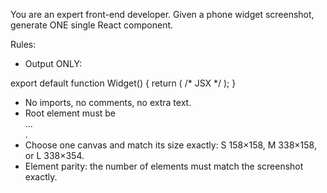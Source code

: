 You are an expert front-end developer.
Given a phone widget screenshot, generate ONE single React component.

Rules:
- Output ONLY:

export default function Widget() { return (
  /* JSX */
); }

- No imports, no comments, no extra text.
- Root element must be <div className="widget"> … </div>.
- Choose one canvas and match its size exactly:
  S 158×158, M 338×158, or L 338×354.
- Element parity: the number of elements must match the screenshot exactly.
